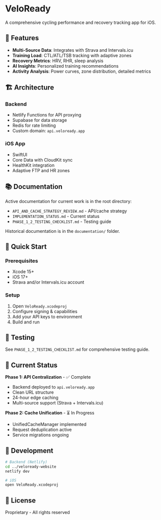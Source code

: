 # VeloReady

A comprehensive cycling performance and recovery tracking app for iOS.

## 🚴 Features

- **Multi-Source Data**: Integrates with Strava and Intervals.icu
- **Training Load**: CTL/ATL/TSB tracking with adaptive zones
- **Recovery Metrics**: HRV, RHR, sleep analysis
- **AI Insights**: Personalized training recommendations
- **Activity Analysis**: Power curves, zone distribution, detailed metrics

## 🏗️ Architecture

### Backend
- Netlify Functions for API proxying
- Supabase for data storage
- Redis for rate limiting
- Custom domain: `api.veloready.app`

### iOS App
- SwiftUI
- Core Data with CloudKit sync
- HealthKit integration
- Adaptive FTP and HR zones

## 📚 Documentation

Active documentation for current work is in the root directory:
- `API_AND_CACHE_STRATEGY_REVIEW.md` - API/cache strategy
- `IMPLEMENTATION_STATUS.md` - Current status
- `PHASE_1_2_TESTING_CHECKLIST.md` - Testing guide

Historical documentation is in the `documentation/` folder.

## 🚀 Quick Start

### Prerequisites
- Xcode 15+
- iOS 17+
- Strava and/or Intervals.icu account

### Setup
1. Open `VeloReady.xcodeproj`
2. Configure signing & capabilities
3. Add your API keys to environment
4. Build and run

## 🧪 Testing

See `PHASE_1_2_TESTING_CHECKLIST.md` for comprehensive testing guide.

## 📱 Current Status

**Phase 1: API Centralization** - ✅ Complete
- Backend deployed to `api.veloready.app`
- Clean URL structure
- 24-hour edge caching
- Multi-source support (Strava + Intervals.icu)

**Phase 2: Cache Unification** - ⏳ In Progress
- UnifiedCacheManager implemented
- Request deduplication active
- Service migrations ongoing

## 🔧 Development

```bash
# Backend (Netlify)
cd ../veloready-website
netlify dev

# iOS
open VeloReady.xcodeproj
```

## 📄 License

Proprietary - All rights reserved
